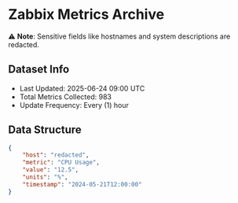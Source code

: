 # Zabbix Metrics Archive

⚠️ **Note**: Sensitive fields like hostnames and system descriptions are redacted.

## Dataset Info
- Last Updated: 2025-06-24 09:00 UTC
- Total Metrics Collected: 983
- Update Frequency: Every (1) hour

## Data Structure
```json
{
    "host": "redacted",
    "metric": "CPU Usage",
    "value": "12.5",
    "units": "%",
    "timestamp": "2024-05-21T12:00:00"
}
```
